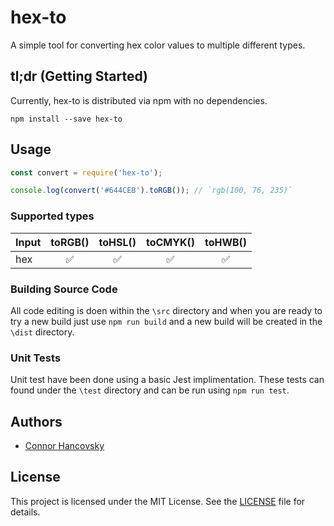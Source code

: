 # hex-to

A simple tool for converting hex color values to multiple different types.

## tl;dr (Getting Started)

Currently, hex-to is distributed via npm with no dependencies.

    npm install --save hex-to

## Usage

```javascript
const convert = require('hex-to');

console.log(convert('#644CEB').toRGB()); // `rgb(100, 76, 235)`
```

### Supported types

| Input   | toRGB() | toHSL() | toCMYK() | toHWB() | 
| ----------------- | :------: | :--------: | :-------------: | :-----------:|
| hex              |    ✅    |     ✅     |       ✅        |      ✅       |   

### Building Source Code
All code editing is doen within the `\src` directory and when you are ready to try a new build just use `npm run build` and a new build will be created in the `\dist` directory.

### Unit Tests

Unit test have been done using a basic Jest implimentation.  These tests can found under the `\test` directory and can be run using `npm run test`.

## Authors

* [Connor Hancovsky](http://connorhancovsky.com)


## License

This project is licensed under the MIT License. See the [LICENSE](LICENSE) file
for details.